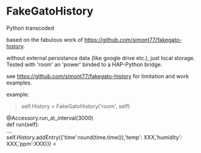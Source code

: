 # FakeGatoHistory
Python transcoded

based on the fabulous work of https://github.com/simont77/fakegato-history.

without external persistance data (like google drive etc.), just local storage.
Tested with 'room' an 'power' binded to a HAP-Python bridge.

see  https://github.com/simont77/fakegato-history for limitation and work examples.

example:

>self.History = FakeGatoHistory('room', self)<br>

@Accessory.run_at_interval(3000)<br>
    def run(self):<br>
    ....<br>
    self.History.addEntry({'time':round(time.time()),'temp': XXX,'humidity': XXX,'ppm':XXX)})
<
